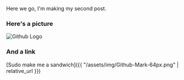 ---
---

Here we go, I'm making my second post.

### Here's a picture
![Github Logo](https://placehold.it/850x350)

### And a link
[Sudo make me a sandwich]({{ "/assets/img/Github-Mark-64px.png" | relative_url }})
